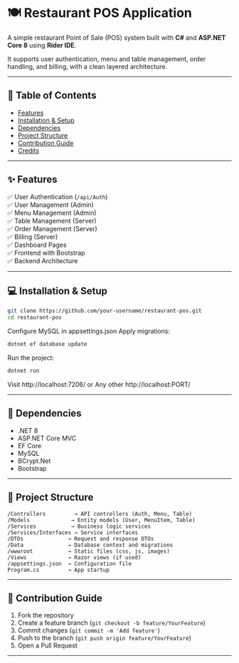 # 🍽️ Restaurant POS Application

A simple restaurant Point of Sale (POS) system built with **C#** and **ASP.NET Core 8** using **Rider IDE**.

It supports user authentication, menu and table management, order handling, and billing, with a clean layered architecture.

---

## 📑 Table of Contents
- [Features](#-features)
- [Installation & Setup](#-installation--setup)
- [Dependencies](#-dependencies)
- [Project Structure](#-project-structure)
- [Contribution Guide](#-contribution-guide)
- [Credits](#-credits)

---

## ✨ Features

✅ User Authentication (`/api/Auth`)  
✅ User Management (Admin)  
✅ Menu Management (Admin)  
✅ Table Management (Server)  
✅ Order Management (Server)  
✅ Billing (Server)  
✅ Dashboard Pages  
✅ Frontend with Bootstrap  
✅ Backend Architecture

---

## 💻 Installation & Setup

```bash
git clone https://github.com/your-username/restaurant-pos.git
cd restaurant-pos
```
Configure MySQL in appsettings.json
Apply migrations:
```bash
dotnet ef database update
```
Run the project:
```bash
dotnet run
```
Visit http://localhost:7206/ or Any other http://localhost:PORT/

---
## 🔧 Dependencies
- .NET 8  
- ASP.NET Core MVC  
- EF Core  
- MySQL  
- BCrypt.Net  
- Bootstrap

---
## 📂 Project Structure
```plaintext
/Controllers         → API controllers (Auth, Menu, Table)
/Models             → Entity models (User, MenuItem, Table)
/Services           → Business logic services
/Services/Interfaces → Service interfaces
/DTOs              → Request and response DTOs
/Data              → Database context and migrations
/wwwroot           → Static files (css, js, images)
/Views             → Razor views (if used)
/appsettings.json  → Configuration file
Program.cs         → App startup
```
---


## 🤝 Contribution Guide
1. Fork the repository  
2. Create a feature branch (`git checkout -b feature/YourFeature`)  
3. Commit changes (`git commit -m 'Add feature'`)  
4. Push to the branch (`git push origin feature/YourFeature`)  
5. Open a Pull Request

---
